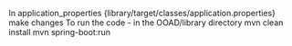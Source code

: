 In application_properties {library/target/classes/application.properties}
make changes
To run the code -
in the OOAD/library directory 
mvn clean install 
mvn spring-boot:run
